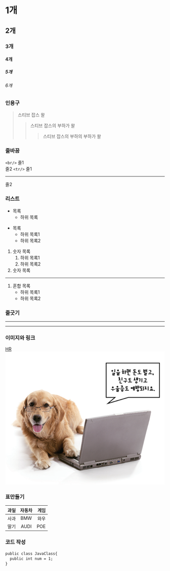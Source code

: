 # 1개
## 2개
### 3개
#### 4개
##### 5개
###### 6개

### 인용구
> 스티브 잡스 왈
>> 스티브 잡스의 부하가 왈
>>> 스티브 잡스의 부하의 부하가 왈

### 줄바꿈
`<br/>`
줄1<br/>
줄2
`<tr/>`
줄1<hr/>
줄2

### 리스트
* 목록
  - 하위 목록  
- 목록
   - 하위 목록1
   - 하위 목록2
   
1. 숫자 목록
   1. 하위 목록1
   2. 하위 목록2
2. 숫자 목록
---
1. 혼합 목록
   - 하위 목록1
   + 하위 목록2
   
### 줄긋기
---
***

### 이미지와 링크
[HR](https://cafe.naver.com/kndjang)
![Working dog](https://github.com/mingportal0/eHR99/blob/master/working_dog.PNG)

### 표만들기
| 과일 | 자동차 | 게임 |
| :-------------- | :--------------: | --------------: |
| 사과            |        BMW       |             와우 |
| 딸기            |        AUDI      |              POE |

### 코드 작성
```
public class JavaClass{
  public int num = 1;
}
```

